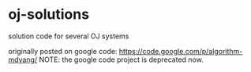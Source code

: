 oj-solutions
============

solution code for several OJ systems

originally posted on google code: https://code.google.com/p/algorithm-mdyang/
NOTE: the google code project is deprecated now.
